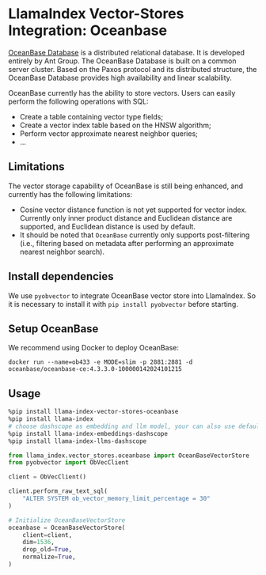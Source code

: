 # LlamaIndex Vector-Stores Integration: Oceanbase

[OceanBase Database](https://github.com/oceanbase/oceanbase) is a distributed relational database.
It is developed entirely by Ant Group. The OceanBase Database is built on a common server cluster.
Based on the Paxos protocol and its distributed structure, the OceanBase Database provides high availability and linear scalability.

OceanBase currently has the ability to store vectors. Users can easily perform the following operations with SQL:

- Create a table containing vector type fields;
- Create a vector index table based on the HNSW algorithm;
- Perform vector approximate nearest neighbor queries;
- ...

## Limitations

The vector storage capability of OceanBase is still being enhanced, and currently has the following limitations:

- Cosine vector distance function is not yet supported for vector index. Currently only inner product distance and Euclidean distance are supported, and Euclidean distance is used by default.
- It should be noted that `OceanBase` currently only supports post-filtering (i.e., filtering based on metadata after performing an approximate nearest neighbor search).

## Install dependencies

We use `pyobvector` to integrate OceanBase vector store into LlamaIndex.
So it is necessary to install it with `pip install pyobvector` before starting.

## Setup OceanBase

We recommend using Docker to deploy OceanBase:

```shell
docker run --name=ob433 -e MODE=slim -p 2881:2881 -d oceanbase/oceanbase-ce:4.3.3.0-100000142024101215
```

## Usage

```sh
%pip install llama-index-vector-stores-oceanbase
%pip install llama-index
# choose dashscope as embedding and llm model, your can also use default openai or other model to test
%pip install llama-index-embeddings-dashscope
%pip install llama-index-llms-dashscope
```

```python
from llama_index.vector_stores.oceanbase import OceanBaseVectorStore
from pyobvector import ObVecClient

client = ObVecClient()

client.perform_raw_text_sql(
    "ALTER SYSTEM ob_vector_memory_limit_percentage = 30"
)

# Initialize OceanBaseVectorStore
oceanbase = OceanBaseVectorStore(
    client=client,
    dim=1536,
    drop_old=True,
    normalize=True,
)
```
